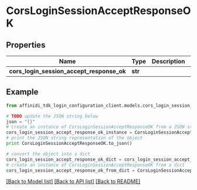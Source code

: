 # CorsLoginSessionAcceptResponseOK

## Properties

| Name                                      | Type    | Description | Notes      |
| ----------------------------------------- | ------- | ----------- | ---------- |
| **cors_login_session_accept_response_ok** | **str** |             | [optional] |

## Example

```python
from affinidi_tdk_login_configuration_client.models.cors_login_session_accept_response_ok import CorsLoginSessionAcceptResponseOK

# TODO update the JSON string below
json = "{}"
# create an instance of CorsLoginSessionAcceptResponseOK from a JSON string
cors_login_session_accept_response_ok_instance = CorsLoginSessionAcceptResponseOK.from_json(json)
# print the JSON string representation of the object
print CorsLoginSessionAcceptResponseOK.to_json()

# convert the object into a dict
cors_login_session_accept_response_ok_dict = cors_login_session_accept_response_ok_instance.to_dict()
# create an instance of CorsLoginSessionAcceptResponseOK from a dict
cors_login_session_accept_response_ok_from_dict = CorsLoginSessionAcceptResponseOK.from_dict(cors_login_session_accept_response_ok_dict)
```

[[Back to Model list]](../README.md#documentation-for-models) [[Back to API list]](../README.md#documentation-for-api-endpoints) [[Back to README]](../README.md)
